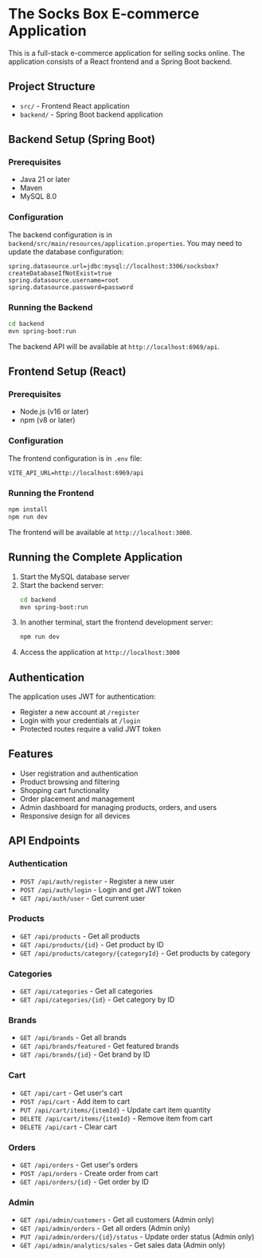 
# The Socks Box E-commerce Application

This is a full-stack e-commerce application for selling socks online. The application consists of a React frontend and a Spring Boot backend.

## Project Structure

- `src/` - Frontend React application
- `backend/` - Spring Boot backend application

## Backend Setup (Spring Boot)

### Prerequisites

- Java 21 or later
- Maven
- MySQL 8.0

### Configuration

The backend configuration is in `backend/src/main/resources/application.properties`. You may need to update the database configuration:

```properties
spring.datasource.url=jdbc:mysql://localhost:3306/socksbox?createDatabaseIfNotExist=true
spring.datasource.username=root
spring.datasource.password=password
```

### Running the Backend

```bash
cd backend
mvn spring-boot:run
```

The backend API will be available at `http://localhost:6969/api`.

## Frontend Setup (React)

### Prerequisites

- Node.js (v16 or later)
- npm (v8 or later)

### Configuration

The frontend configuration is in `.env` file:

```properties
VITE_API_URL=http://localhost:6969/api
```

### Running the Frontend

```bash
npm install
npm run dev
```

The frontend will be available at `http://localhost:3000`.

## Running the Complete Application

1. Start the MySQL database server
2. Start the backend server:
   ```bash
   cd backend
   mvn spring-boot:run
   ```
3. In another terminal, start the frontend development server:
   ```bash
   npm run dev
   ```
4. Access the application at `http://localhost:3000`

## Authentication

The application uses JWT for authentication:

- Register a new account at `/register`
- Login with your credentials at `/login`
- Protected routes require a valid JWT token

## Features

- User registration and authentication
- Product browsing and filtering
- Shopping cart functionality
- Order placement and management
- Admin dashboard for managing products, orders, and users
- Responsive design for all devices

## API Endpoints

### Authentication

- `POST /api/auth/register` - Register a new user
- `POST /api/auth/login` - Login and get JWT token
- `GET /api/auth/user` - Get current user

### Products

- `GET /api/products` - Get all products
- `GET /api/products/{id}` - Get product by ID
- `GET /api/products/category/{categoryId}` - Get products by category

### Categories

- `GET /api/categories` - Get all categories
- `GET /api/categories/{id}` - Get category by ID

### Brands

- `GET /api/brands` - Get all brands
- `GET /api/brands/featured` - Get featured brands
- `GET /api/brands/{id}` - Get brand by ID

### Cart

- `GET /api/cart` - Get user's cart
- `POST /api/cart` - Add item to cart
- `PUT /api/cart/items/{itemId}` - Update cart item quantity
- `DELETE /api/cart/items/{itemId}` - Remove item from cart
- `DELETE /api/cart` - Clear cart

### Orders

- `GET /api/orders` - Get user's orders
- `POST /api/orders` - Create order from cart
- `GET /api/orders/{id}` - Get order by ID

### Admin

- `GET /api/admin/customers` - Get all customers (Admin only)
- `GET /api/admin/orders` - Get all orders (Admin only)
- `PUT /api/admin/orders/{id}/status` - Update order status (Admin only)
- `GET /api/admin/analytics/sales` - Get sales data (Admin only)
